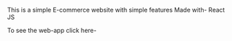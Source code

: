 This is a simple E-commerce website with simple features
Made with- React JS

To see the web-app click here- 